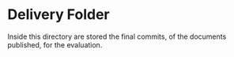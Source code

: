 # Delivery Folder

Inside this directory are stored the final commits, of the documents published, for the evaluation.
